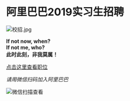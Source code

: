 
# 阿里巴巴2019实习生招聘

![校招.jpg](https://img.alicdn.com/tfs/TB11YQrLCzqK1RjSZFpXXakSXXa-2880-728.jpg)


**If not now, when?<br/> If not me, who?<br/> 此时此刻，非我莫属！**

[点击这里查看职位](http://alibaba.tupu360.com/campusActivity/getActivityInfo?activityCode=esfmzAwNI77CS1W6gDf9fRMpW3CI4vERtHwn3l9blaE%3D&enter=menu)

*请用微信扫码加入阿里巴巴*

![微信扫描查看](https://s2.ax1x.com/2019/04/17/AzRfwn.png)


